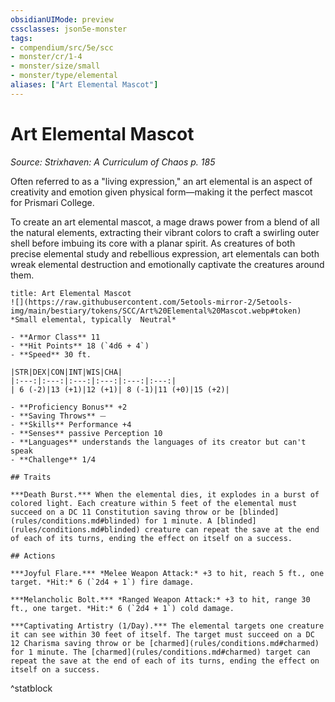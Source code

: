 ```yaml
---
obsidianUIMode: preview
cssclasses: json5e-monster
tags:
- compendium/src/5e/scc
- monster/cr/1-4
- monster/size/small
- monster/type/elemental
aliases: ["Art Elemental Mascot"]
---
```

# Art Elemental Mascot
*Source: Strixhaven: A Curriculum of Chaos p. 185*  

Often referred to as a "living expression," an art elemental is an aspect of creativity and emotion given physical form—making it the perfect mascot for Prismari College.

To create an art elemental mascot, a mage draws power from a blend of all the natural elements, extracting their vibrant colors to craft a swirling outer shell before imbuing its core with a planar spirit. As creatures of both precise elemental study and rebellious expression, art elementals can both wreak elemental destruction and emotionally captivate the creatures around them.

```ad-statblock
title: Art Elemental Mascot
![](https://raw.githubusercontent.com/5etools-mirror-2/5etools-img/main/bestiary/tokens/SCC/Art%20Elemental%20Mascot.webp#token)
*Small elemental, typically  Neutral*

- **Armor Class** 11 
- **Hit Points** 18 (`4d6 + 4`)
- **Speed** 30 ft.

|STR|DEX|CON|INT|WIS|CHA|
|:---:|:---:|:---:|:---:|:---:|:---:|
| 6 (-2)|13 (+1)|12 (+1)| 8 (-1)|11 (+0)|15 (+2)|

- **Proficiency Bonus** +2
- **Saving Throws** ⏤
- **Skills** Performance +4
- **Senses** passive Perception 10
- **Languages** understands the languages of its creator but can't speak
- **Challenge** 1/4

## Traits

***Death Burst.*** When the elemental dies, it explodes in a burst of colored light. Each creature within 5 feet of the elemental must succeed on a DC 11 Constitution saving throw or be [blinded](rules/conditions.md#blinded) for 1 minute. A [blinded](rules/conditions.md#blinded) creature can repeat the save at the end of each of its turns, ending the effect on itself on a success.

## Actions

***Joyful Flare.*** *Melee Weapon Attack:* +3 to hit, reach 5 ft., one target. *Hit:* 6 (`2d4 + 1`) fire damage.

***Melancholic Bolt.*** *Ranged Weapon Attack:* +3 to hit, range 30 ft., one target. *Hit:* 6 (`2d4 + 1`) cold damage.

***Captivating Artistry (1/Day).*** The elemental targets one creature it can see within 30 feet of itself. The target must succeed on a DC 12 Charisma saving throw or be [charmed](rules/conditions.md#charmed) for 1 minute. The [charmed](rules/conditions.md#charmed) target can repeat the save at the end of each of its turns, ending the effect on itself on a success.
```
^statblock